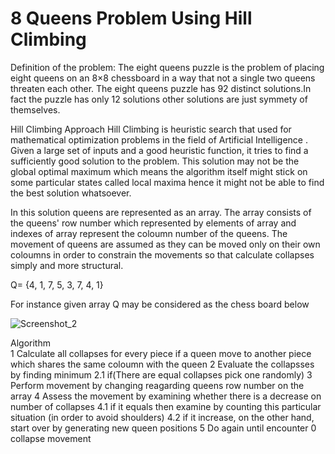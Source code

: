 # 8 Queens Problem Using Hill Climbing
Definition of the problem:
The eight queens puzzle is the problem of placing eight queens on an 8×8 chessboard in a way that not a single two queens threaten each other.
The eight queens puzzle has 92 distinct solutions.In fact the puzzle has only 12 solutions other solutions are just symmety of themselves.

Hill Climbing Approach
Hill Climbing is heuristic search that used for mathematical optimization problems in the field of Artificial Intelligence .
Given a large set of inputs and a good heuristic function, it tries to find a sufficiently good solution to the problem.
This solution may not be the global optimal maximum which means the algorithm itself might stick on some particular states called local maxima hence it might not be able to find the best solution whatsoever.

In this solution queens are represented as an array. The array consists of the queens' row number which represented by elements of array 
and indexes of array represent the coloumn number of the queens.
The movement of queens are assumed as they can be moved only on their own coloumns in order to constrain the movements so that calculate collapses simply and more structural.

Q= {4, 1, 7, 5, 3, 7, 4, 1}

For instance given array Q may be considered as the chess board below

![Screenshot_2](https://user-images.githubusercontent.com/26219239/55834160-ea08bb80-5b21-11e9-82a7-cbd828327800.png)


Algorithm  
1 Calculate all collapses for every piece if a queen  move to another piece which shares the same coloumn with the queen
2 Evaluate the collapsses by finding minimum 
	2.1 if(There are equal collapses pick one randomly)
3 Perform movement by changing reagarding queens row number on the array
4 Assess the movement by examining whether there is a decrease on number of collapses
	4.1 if it equals then examine by counting this particular situation (in order to avoid shoulders)
	4.2 if it increase, on the other hand, start over by generating new queen positions
5 Do again until encounter 0 collapse movement
	
